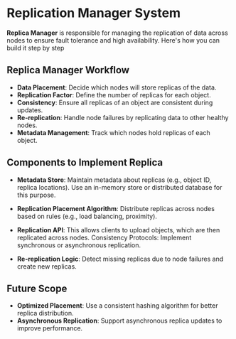 # Replication Manager System

**Replica Manager** is responsible for managing the replication of data across nodes to ensure fault tolerance and high availability. Here's how you can build it step by step

## **Replica Manager Workflow**

* **Data Placement**: Decide which nodes will store replicas of the data.
* **Replication Factor**: Define the number of replicas for each object.
* **Consistency**: Ensure all replicas of an object are consistent during updates.
* **Re-replication**: Handle node failures by replicating data to other healthy nodes.
* **Metadata Management**: Track which nodes hold replicas of each object.

## **Components to Implement Replica**

* **Metadata Store**: Maintain metadata about replicas (e.g., object ID, replica locations). Use an in-memory store or distributed database for this purpose.

* **Replication Placement Algorithm**: Distribute replicas across nodes based on rules (e.g., load balancing, proximity).

* **Replication API**: This allows clients to upload objects, which are then replicated across nodes. Consistency Protocols: Implement synchronous or asynchronous replication.

* **Re-replication Logic**: Detect missing replicas due to node failures and create new replicas.

## **Future Scope**

* **Optimized Placement**: Use a consistent hashing algorithm for better replica distribution.
* **Asynchronous Replication**: Support asynchronous replica updates to improve performance.
